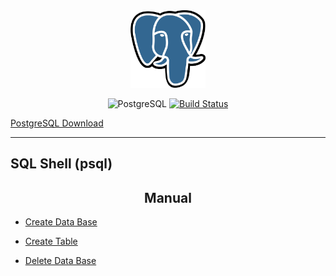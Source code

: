 <div align=center>

<img src=".github/Postgresql_elephant.svg.png" width="120px" alt="postgresql" title="PostgreSQL">

![PostgreSQL](https://img.shields.io/badge/PostgreSQL-4169E1?style=for-the-badge&logo=postgresql&logoColor=white)
[![Build Status](https://img.shields.io/badge/SQL%20Shell-v13+-blue?logo=postgresql&style=for-the-badge)](https://www.postgresql.org)

</div>

[PostgreSQL Download](https://www.postgresql.org/download/)

---

## SQL Shell (psql)

<div align="center">

## Manual
</div>

- <a href="https://github.com/jasurhaydarovcode/PostgreSQL/blob/SQL/Create%20DB.md">Create Data Base</a>

- <a href="https://github.com/jasurhaydarovcode/PostgreSQL/blob/SQL/Create%20Table.md">Create Table</a>

- <a href="https://github.com/jasurhaydarovcode/PostgreSQL/blob/SQL/Delete%20DB.md">Delete Data Base</a>
